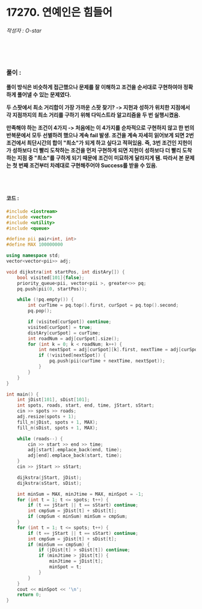 # 17270. 연예인은 힘들어

###### 작성자 : O-star

<br/>

<br/>

### 풀이 : 

**풀이 방식은 비슷하게 접근했으나 문제를 잘 이해하고 조건을 순서대로 구현하여야 정확하게 풀어낼 수 있는 문제였다.**

**두 스팟에서 최소 거리합이 가장 가까운 스팟 찾기? -> 지헌과 성하가 위치한 지점에서 각 지점까지의 최소 거리를 구하기 위해 다익스트라 알고리즘을 두 번 실행시켰음.**

**만족해야 하는 조건이 4가지 -> 처음에는 이 4가지를 순차적으로 구현하지 않고 한 번의 반복문에서 모두 선별하려 했으나 계속 fail 발생. 조건을 계속 자세히 읽어보게 되면 2번 조건에서 최단시간의 합이 "최소"가 되게 하고 싶다고 적혀있음. 즉, 3번 조건인 지헌이가 성하보다 더 빨리 도착하는 조건을 먼저 구현하게 되면 지헌이 성하보다 더 빨리 도착하는 지점 중 "최소"를 구하게 되기 때문에 조건이 미묘하게 달라지게 됌. 따라서 본 문제는 첫 번째 조건부터 차례대로 구현해주어야 Success를 받을 수 있음.**

<br/>

<br/>

#### 코드 : 

```c++
#include <iostream>
#include <vector>
#include <utility>
#include <queue>

#define pii pair<int, int>
#define MAX 100000000

using namespace std;
vector<vector<pii>> adj;

void dijkstra(int startPos, int distAry[]) {
    bool visited[101]{false};
    priority_queue<pii, vector<pii >, greater<>> pq;
    pq.push(pii(0, startPos));

    while (!pq.empty()) {
        int curTime = pq.top().first, curSpot = pq.top().second;
        pq.pop();

        if (visited[curSpot]) continue;
        visited[curSpot] = true;
        distAry[curSpot] = curTime;
        int roadNum = adj[curSpot].size();
        for (int k = 0; k < roadNum; k++) {
            int nextSpot = adj[curSpot][k].first, nextTime = adj[curSpot][k].second;
            if (!visited[nextSpot]) {
                pq.push(pii(curTime + nextTime, nextSpot));
            }
        }
    }
}

int main() {
    int jDist[101], sDist[101];
    int spots, roads, start, end, time, jStart, sStart;
    cin >> spots >> roads;
    adj.resize(spots + 1);
    fill_n(jDist, spots + 1, MAX);
    fill_n(sDist, spots + 1, MAX);

    while (roads--) {
        cin >> start >> end >> time;
        adj[start].emplace_back(end, time);
        adj[end].emplace_back(start, time);
    }
    cin >> jStart >> sStart;

    dijkstra(jStart, jDist);
    dijkstra(sStart, sDist);

    int minSum = MAX, minJtime = MAX, minSpot = -1;
    for (int t = 1; t <= spots; t++) {
        if (t == jStart || t == sStart) continue;
        int cmpSum = jDist[t] + sDist[t];
        if (cmpSum < minSum) minSum = cmpSum;
    }
    for (int t = 1; t <= spots; t++) {
        if (t == jStart || t == sStart) continue;
        int cmpSum = jDist[t] + sDist[t];
        if (minSum == cmpSum) {
            if (jDist[t] > sDist[t]) continue;
            if (minJtime > jDist[t]) {
                minJtime = jDist[t];
                minSpot = t;
            }
        }
    }
    cout << minSpot << '\n';
    return 0;
}
```

